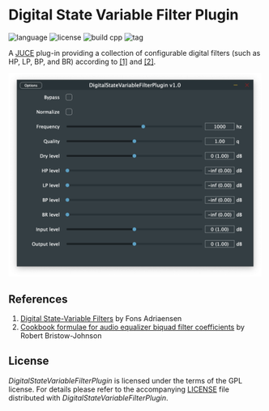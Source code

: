 # Digital State Variable Filter Plugin

![language](https://img.shields.io/badge/plugin-AU%20LV2%20VST3-blue)
![license](https://img.shields.io/github/license/jurihock/dsvf?color=blue)
![build cpp](https://img.shields.io/github/actions/workflow/status/jurihock/dsvf/build.yml?branch=main&label=build)
![tag](https://img.shields.io/github/v/tag/jurihock/dsvf?color=gold)

A [JUCE](https://github.com/juce-framework/JUCE) plug-in providing a collection of configurable digital filters (such as HP, LP, BP, and BR) according to [[1]](#1) and [[2]](#2).

<img src="assets/screenshot.png" width="500">

## References

1. <span id="1">[Digital State-Variable Filters](https://kokkinizita.linuxaudio.org/papers/digsvfilt.pdf) by Fons Adriaensen</span>
2. <span id="2">[Cookbook formulae for audio equalizer biquad filter coefficients](https://webaudio.github.io/Audio-EQ-Cookbook/audio-eq-cookbook.html) by Robert Bristow-Johnson</span>

## License

*DigitalStateVariableFilterPlugin* is licensed under the terms of the GPL license.
For details please refer to the accompanying [LICENSE](LICENSE) file distributed with *DigitalStateVariableFilterPlugin*.
